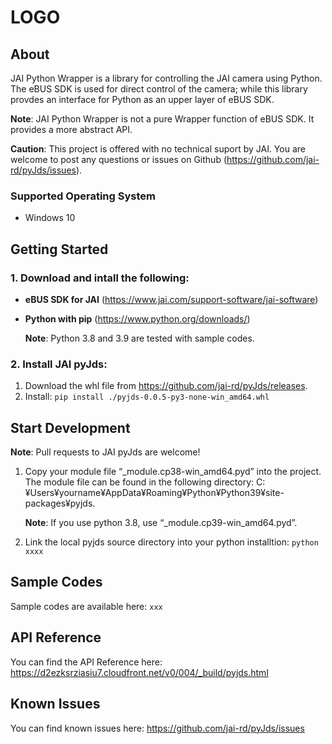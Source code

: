 # LOGO
## About
JAI Python Wrapper is a library for controlling the JAI camera using Python. The eBUS SDK is used for direct control of the camera; while this library provdes an interface for Python as an upper layer of eBUS SDK.

**Note**: JAI Python Wrapper is not a pure Wrapper function of eBUS SDK. It provides a more abstract API.

**Caution**: This project is offered with no technical suport by JAI. You are welcome to post any questions or issues on Github (https://github.com/jai-rd/pyJds/issues).
### Supported Operating System
- Windows 10
## Getting Started
### 1. Download and intall the following: 
- **eBUS SDK for JAI** (https://www.jai.com/support-software/jai-software)
- **Python with pip** (https://www.python.org/downloads/)

  **Note**: Python 3.8 and 3.9 are tested with sample codes.
### 2. Install JAI pyJds:
1. Download the whl file from https://github.com/jai-rd/pyJds/releases.
2. Install: `pip install ./pyjds-0.0.5-py3-none-win_amd64.whl`
## Start Development

**Note**: Pull requests to JAI pyJds are welcome!
1. Copy your module file “_module.cp38-win_amd64.pyd” into the project. The module file can be found in the following directory: C:¥Users¥yourname¥AppData¥Roaming¥Python¥Python39¥site-packages¥pyjds.

    **Note**: If you use python 3.8, use “_module.cp39-win_amd64.pyd”.

2. Link the local pyjds source directory into your python installtion: `python xxxx`
## Sample Codes
Sample codes are available here: `xxx`
## API Reference
You can find the API Reference here: https://d2ezksrziasiu7.cloudfront.net/v0/004/_build/pyjds.html
## Known Issues
You can find known issues here: https://github.com/jai-rd/pyJds/issues
